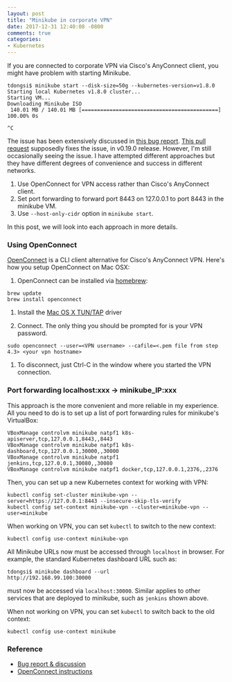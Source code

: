 ```yaml
---
layout: post
title: "Minikube in corporate VPN"
date: 2017-12-31 12:40:08 -0800
comments: true
categories: 
- Kubernetes
---
```


If you are connected to corporate VPN via Cisco's AnyConnect client, you might have problem with starting Minikube.

```
tdongsi$ minikube start --disk-size=50g --kubernetes-version=v1.8.0
Starting local Kubernetes v1.8.0 cluster...
Starting VM...
Downloading Minikube ISO
 140.01 MB / 140.01 MB [============================================] 100.00% 0s

^C
```

<!--more-->

The issue has been extensively discussed in [this bug report](https://github.com/kubernetes/minikube/issues/1099).
[This pull request](https://github.com/kubernetes/minikube/pull/1329) supposedly fixes the issue, in v0.19.0 release.
However, I'm still occasionally seeing the issue.
I have attempted different approaches but they have different degrees of convenience and success in different networks.

1. Use OpenConnect for VPN access rather than Cisco's AnyConnect client.
1. Set port forwarding to forward port 8443 on 127.0.0.1 to port 8443 in the minikube VM.
1. Use `--host-only-cidr` option in `minikube start`.

In this post, we will look into each approach in more details.

### Using OpenConnect

[OpenConnect](http://www.infradead.org/openconnect/) is a CLI client alternative for Cisco's AnyConnect VPN.
Here's how you setup OpenConnect on Mac OSX:

1. OpenConnect can be installed via [homebrew](http://mxcl.github.com/homebrew/):

```
brew update
brew install openconnect
```
1. Install the [Mac OS X TUN/TAP](http://tuntaposx.sourceforge.net/) driver

1. Connect. The only thing you should be prompted for is your VPN password.

```
sudo openconnect --user=<VPN username> --cafile=<.pem file from step 4.3> <your vpn hostname>
```

1. To disconnect, just Ctrl-C in the window where you started the VPN connection.

### Port forwarding localhost:xxx -> minikube_IP:xxx

This approach is the more convenient and more reliable in my experience.
All you need to do is to set up a list of port forwarding rules for minikube's VirtualBox:

```
VBoxManage controlvm minikube natpf1 k8s-apiserver,tcp,127.0.0.1,8443,,8443
VBoxManage controlvm minikube natpf1 k8s-dashboard,tcp,127.0.0.1,30000,,30000
VBoxManage controlvm minikube natpf1 jenkins,tcp,127.0.0.1,30080,,30080
VBoxManage controlvm minikube natpf1 docker,tcp,127.0.0.1,2376,,2376
```

Then, you can set up a new Kubernetes context for working with VPN:

```
kubectl config set-cluster minikube-vpn --server=https://127.0.0.1:8443 --insecure-skip-tls-verify
kubectl config set-context minikube-vpn --cluster=minikube-vpn --user=minikube
```

When working on VPN, you can set `kubectl` to switch to the new context:

```
kubectl config use-context minikube-vpn
```

All Minikube URLs now must be accessed through `localhost` in browser.
For example, the standard Kubernetes dashboard URL such as:

```
tdongsi$ minikube dashboard --url
http://192.168.99.100:30000
```

must now be accessed via `localhost:30000`.
Similar applies to other services that are deployed to minikube, such as `jenkins` shown above.

When not working on VPN, you can set `kubectl` to switch back to the old context:

```
kubectl config use-context minikube
```

### Reference

* [Bug report & discussion](https://github.com/kubernetes/minikube/issues/1099)
* [OpenConnect instructions](https://gist.github.com/moklett/3170636)